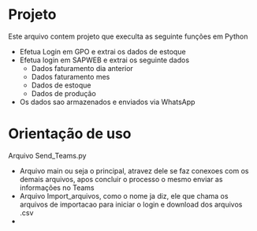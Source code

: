 # Projeto

Este arquivo contem projeto que execulta as seguinte funções em Python

- Efetua Login em GPO e extrai os dados de estoque <br>
- Efetua login em SAPWEB e extrai os seguinte dados <br>
	- Dados faturamento dia anterior <br>
	- Dados faturamento mes <br>
	- Dados de estoque <br>
	- Dados de produção <br>
- Os dados sao armazenados e enviados via WhatsApp <br>


# Orientação de uso
Arquivo Send_Teams.py
- Arquivo main ou seja o principal, atravez dele se faz conexoes com os demais arquivos, apos concluir o processo o mesmo enviar as informações no Teams
- Arquivo Import_arquivos, como o nome ja diz, ele que chama os arquivos de importacao para iniciar o login e download dos arquivos .csv
- 
